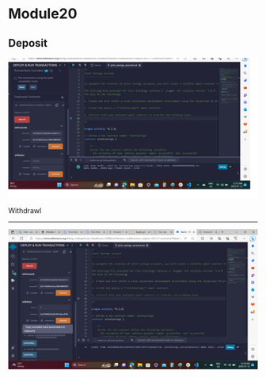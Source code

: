 # Module20


Deposit
----------
![deposit.jpg](https://github.com/AnnaKass1/Module20/blob/main/deposit.jpg)


Withdrawl

----------
![withdraw.jpg](https://github.com/AnnaKass1/Module20/blob/main/withdraw.jpg)
